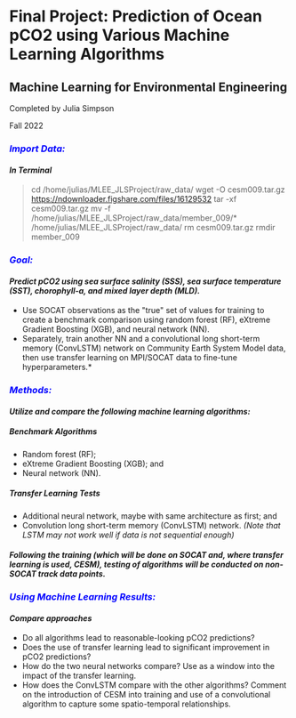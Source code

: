 # Final Project: Prediction of Ocean pCO2 using Various Machine Learning Algorithms
## Machine Learning for Environmental Engineering
Completed by Julia Simpson

Fall 2022

### <span style="color:blue">*Import Data:*</span> 
#### *In Terminal*
> cd /home/julias/MLEE_JLSProject/raw_data/
> wget -O cesm009.tar.gz https://ndownloader.figshare.com/files/16129532
> tar -xf cesm009.tar.gz
> mv -f /home/julias/MLEE_JLSProject/raw_data/member_009/* /home/julias/MLEE_JLSProject/raw_data/
> rm cesm009.tar.gz
> rmdir member_009

### <span style="color:blue">*Goal:*</span>
#### *Predict pCO2 using sea surface salinity (SSS), sea surface temperature (SST), chorophyll-a, and mixed layer depth (MLD).* 
- Use SOCAT observations as the "true" set of values for training to create a benchmark comparison using random forest (RF), eXtreme Gradient Boosting (XGB), and neural network (NN). 
- Separately, train another NN and a convolutional long short-term memory (ConvLSTM) network on Community Earth System Model data, then use transfer learning on MPI/SOCAT data to fine-tune hyperparameters.* 

### <span style="color:blue">*Methods:*</span> 
#### *Utilize and compare the following machine learning algorithms:*
##### Benchmark Algorithms
- Random forest (RF); 
- eXtreme Gradient Boosting (XGB); and
- Neural network (NN).
##### Transfer Learning Tests
- Additional neural network, maybe with same architecture as first; and
- Convolution long short-term memory (ConvLSTM) network. 
    *(Note that LSTM may not work well if data is not sequential enough)*

#### *Following the training (which will be done on SOCAT and, where transfer learning is used, CESM), testing of algorithms will be conducted on non-SOCAT track data points.*

### <span style="color:blue">*Using Machine Learning Results:*</span> 
#### *Compare approaches*
- Do all algorithms lead to reasonable-looking pCO2 predictions?
- Does the use of transfer learning lead to significant improvement in pCO2 predictions?
- How do the two neural networks compare? Use as a window into the impact of the transfer learning.
- How does the ConvLSTM compare with the other algorithms? Comment on the introduction of CESM into training and use of a convolutional algorithm to capture some spatio-temporal relationships.



